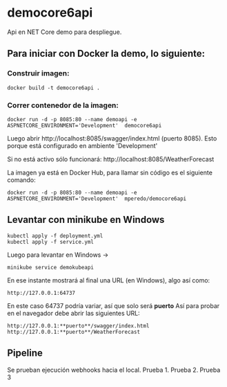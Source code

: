 # democore6api
Api en NET Core demo para despliegue.

## Para iniciar con Docker la demo, lo siguiente:

### Construir imagen:
```
docker build -t democore6api .  
```
### Correr contenedor de la imagen:
```
docker run -d -p 8085:80 --name demoapi -e ASPNETCORE_ENVIRONMENT='Development'  democore6api
```
Luego abrir http://localhost:8085/swagger/index.html (puerto 8085).
Esto porque está configurado en ambiente 'Development'

Si no está activo sólo funcionará: http://localhost:8085/WeatherForecast

La imagen ya está en Docker Hub, para llamar sin código es el siguiente comando:
```
docker run -d -p 8085:80 --name demoapi -e ASPNETCORE_ENVIRONMENT='Development'  mperedo/democore6api
```
## Levantar con minikube en Windows

```
kubectl apply -f deployment.yml
kubectl apply -f service.yml
```
Luego para levantar en Windows ->
```
minikube service demokubeapi
```
En ese instante mostrará al final una URL (en Windows), algo así como:
```
http://127.0.0.1:64737
```
En este caso 64737 podría variar, así que solo será **puerto**
Así para probar en el navegador debe abrir las siguientes URL:
```
http://127.0.0.1:**puerto**/swagger/index.html
http://127.0.0.1:**puerto**/WeatherForecast
```

## Pipeline

Se prueban ejecución webhooks hacia el local.
Prueba 1.
Prueba 2.
Prueba 3
